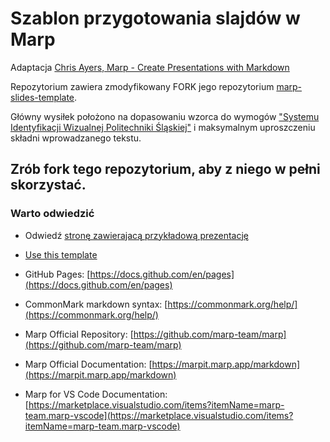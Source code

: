 # Szablon przygotowania slajdów w Marp

Adaptacja 
[Chris Ayers, Marp - Create Presentations with Markdown](https://dev.to/chris_ayers/marp-create-presentations-with-markdown-5e6k)

Repozytorium zawiera zmodyfikowany FORK jego repozytorium
[marp-slides-template](https://github.com/codebytes/marp-slides-template/generate).

Główny wysiłek położono na dopasowaniu wzorca do wymogów ["Systemu Identyfikacji Wizualnej Politechniki Śląskiej"](https://www.polsl.pl/siwps/) i maksymalnym uproszczeniu składni wprowadzanego tekstu.

## Zrób fork tego repozytorium, aby z niego w pełni skorzystać.


### Warto odwiedzić

  
- Odwiedź [stronę zawierajacą przykładową prezentację](https://pzktit.github.io/marp-polsl-template) 

- [Use this template](https://github.com/codebytes/marp-slides-template/generate)

- GitHub Pages: [https://docs.github.com/en/pages](https://docs.github.com/en/pages)

- CommonMark markdown syntax: [https://commonmark.org/help/](https://commonmark.org/help/)

- Marp Official Repository: [https://github.com/marp-team/marp](https://github.com/marp-team/marp)
  
- Marp Official Documentation: [https://marpit.marp.app/markdown](https://marpit.marp.app/markdown)

- Marp for VS Code Documentation: [https://marketplace.visualstudio.com/items?itemName=marp-team.marp-vscode](https://marketplace.visualstudio.com/items?itemName=marp-team.marp-vscode)